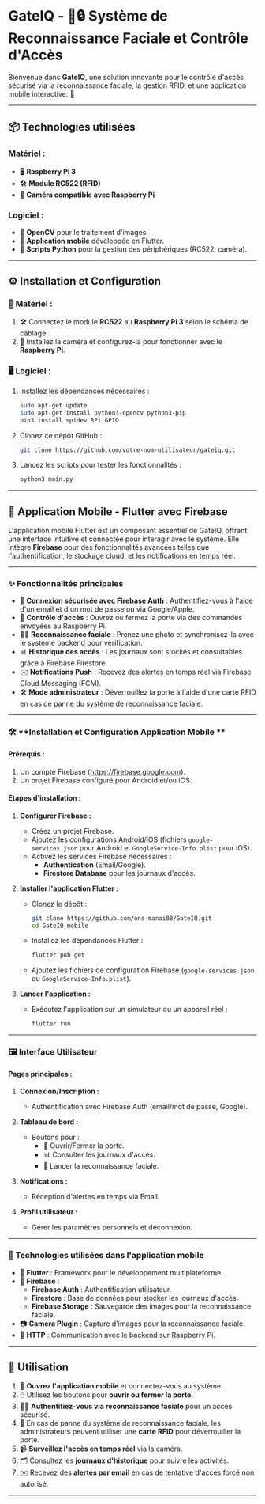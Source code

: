 # GateIQ - 🚪🔒 Système de Reconnaissance Faciale et Contrôle d'Accès

Bienvenue dans **GateIQ**, une solution innovante pour le contrôle d'accès sécurisé via la reconnaissance faciale, la gestion RFID, et une application mobile interactive. 🚀  

---

## 📦 **Technologies utilisées**

### Matériel :  
- 🖥️ **Raspberry Pi 3**  
- 🛠️ **Module RC522 (RFID)**  
- 📸 **Caméra compatible avec Raspberry Pi**  

### Logiciel :  
- 🧠 **OpenCV** pour le traitement d'images.  
- 📱 **Application mobile** développée en Flutter.  
- 🐍 **Scripts Python** pour la gestion des périphériques (RC522, caméra).  

---

## ⚙️ **Installation et Configuration**

### 🔌 **Matériel** :  
1. 🛠️ Connectez le module **RC522** au **Raspberry Pi 3** selon le schéma de câblage.  
2. 📸 Installez la caméra et configurez-la pour fonctionner avec le **Raspberry Pi**.  

### 🖥️ **Logiciel** :  
1. Installez les dépendances nécessaires :  
    ```bash  
    sudo apt-get update  
    sudo apt-get install python3-opencv python3-pip  
    pip3 install spidev RPi.GPIO  
    ```  
2. Clonez ce dépôt GitHub :  
    ```bash  
    git clone https://github.com/votre-nom-utilisateur/gateiq.git  
    ```  
3. Lancez les scripts pour tester les fonctionnalités :  
    ```bash  
    python3 main.py  
    ```  

---

## 📱 **Application Mobile - Flutter avec Firebase**

L'application mobile Flutter est un composant essentiel de GateIQ, offrant une interface intuitive et connectée pour interagir avec le système. Elle intègre **Firebase** pour des fonctionnalités avancées telles que l'authentification, le stockage cloud, et les notifications en temps réel.  

---

### ✨ **Fonctionnalités principales**  
- 🔑 **Connexion sécurisée avec Firebase Auth** : Authentifiez-vous à l'aide d'un email et d'un mot de passe ou via Google/Apple.  
- 🚪 **Contrôle d'accès** : Ouvrez ou fermez la porte via des commandes envoyées au Raspberry Pi.  
- 🧑‍🎤 **Reconnaissance faciale** : Prenez une photo et synchronisez-la avec le système backend pour vérification.  
- 📊 **Historique des accès** : Les journaux sont stockés et consultables grâce à Firebase Firestore.  
- ✉️ **Notifications Push** : Recevez des alertes en temps réel via Firebase Cloud Messaging (FCM).  
- 🛠️ **Mode administrateur** : Déverrouillez la porte à l'aide d'une carte RFID en cas de panne du système de reconnaissance faciale.  

---

### 🛠️ **Installation et Configuration Application Mobile **  

#### **Prérequis :**  
1. Un compte Firebase (https://firebase.google.com).  
2. Un projet Firebase configuré pour Android et/ou iOS.  

#### **Étapes d'installation :**  

1. **Configurer Firebase :**  
   - Créez un projet Firebase.  
   - Ajoutez les configurations Android/iOS (fichiers `google-services.json` pour Android et `GoogleService-Info.plist` pour iOS).  
   - Activez les services Firebase nécessaires :  
     - **Authentication** (Email/Google).  
     - **Firestore Database** pour les journaux d'accès.  

2. **Installer l'application Flutter :**  
   - Clonez le dépôt :  
     ```bash  
     git clone https://github.com/ons-manai08/GateIQ.git
     cd GateIQ-mobile  
     ```  
   - Installez les dépendances Flutter :  
     ```bash  
     flutter pub get  
     ```  
   - Ajoutez les fichiers de configuration Firebase (`google-services.json` ou `GoogleService-Info.plist`).  

3. **Lancer l'application :**  
   - Exécutez l'application sur un simulateur ou un appareil réel :  
     ```bash  
     flutter run  
     ```  

---

### 🖼️ **Interface Utilisateur**  

#### **Pages principales :**  
1. **Connexion/Inscription :**  
   - Authentification avec Firebase Auth (email/mot de passe, Google).  

2. **Tableau de bord :**  
   - Boutons pour :  
     - 🚪 Ouvrir/Fermer la porte.  
     - 📊 Consulter les journaux d'accès.  
     - 📸 Lancer la reconnaissance faciale.  

3. **Notifications :**  
   - Réception d'alertes en temps via Email.  

4. **Profil utilisateur :**  
   - Gérer les paramètres personnels et déconnexion.  

---

### 🔧 **Technologies utilisées dans l'application mobile**  
- 🎨 **Flutter** : Framework pour le développement multiplateforme.  
- 🔗 **Firebase** :  
  - **Firebase Auth** : Authentification utilisateur.  
  - **Firestore** : Base de données pour stocker les journaux d'accès.  
  - **Firebase Storage** : Sauvegarde des images pour la reconnaissance faciale.  
- 📷 **Camera Plugin** : Capture d'images pour la reconnaissance faciale.  
- 📡 **HTTP** : Communication avec le backend sur Raspberry Pi.  

---




## 🚀 **Utilisation**

1. 📱 **Ouvrez l'application mobile** et connectez-vous au système.  
2. 🖱️ Utilisez les boutons pour **ouvrir ou fermer la porte**.  
3. 🧑‍🎤 **Authentifiez-vous via reconnaissance faciale** pour un accès sécurisé.  
4. 🔑 En cas de panne du système de reconnaissance faciale, les administrateurs peuvent utiliser une **carte RFID** pour déverrouiller la porte.  
5. 📹 **Surveillez l'accès en temps réel** via la caméra.  
6. 🗂️ Consultez les **journaux d'historique** pour suivre les activités.  
7. ✉️ Recevez des **alertes par email** en cas de tentative d'accès forcé non autorisé.  

---

